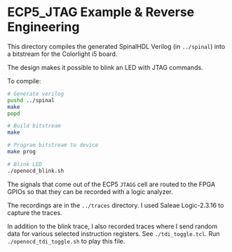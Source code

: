 
# ECP5_JTAG Example & Reverse Engineering

This directory compiles the generated SpinalHDL Verilog (in `../spinal`)
into a bitstream for the Colorlight i5 board.

The design makes it possible to blink an LED with JTAG commands.

To compile:

```sh
# Generate verilog
pushd ../spinal
make
popd

# Build bitstream
make

# Program bitstream to device
make prog

# Blink LED
./openocd_blink.sh
```

The signals that come out of the ECP5 `JTAGG` cell are routed to
the FPGA GPIOs so that they can be recorded with a logic analyzer.

The recordings are in the `../traces` directory. I used Saleae Logic-2.3.16 to
capture the traces.

In addition to the blink trace, I also recorded traces where I send random
data for various selected instruction registers. See `./tdi_toggle.tcl`. 
Run `./openocd_tdi_toggle.sh` to play this file.

